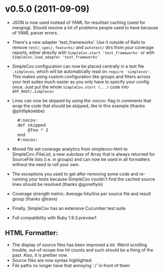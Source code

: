 v0.5.0 (2011-09-09)
===================

  * JSON is now used instead of YAML for resultset caching (used for merging). Should resolve 
    a lot of problems people used to have because of YAML parser errors.
  
  * There's a new adapter 'test_frameworks'. Use it outside of Rails to remove `test/`, 
    `spec/`, `features/` and `autotest/` dirs from your coverage reports, either directly
    with `SimpleCov.start 'test_frameworks'` or with `SimpleCov.load_adapter 'test_frameworks'`
    
  * SimpleCov configuration can now be placed centrally in a text file `.simplecov`, which will
    be automatically read on `require 'simplecov'`. This makes using custom configuration like
    groups and filters across your test suites much easier as you only have to specify your config
    once. Just put the whole `SimpleCov.start (...)` code into `APP_ROOT/.simplecov`
    
  * Lines can now be skipped by using the :nocov: flag in comments that wrap the code that should be
    skipped, like in this example (thanks @phillipkoebbe)
  
    <pre>
      #:nocov:
      def skipped
    	  @foo * 2
      end
      #:nocov:
    </pre>
  
  * Moved file set coverage analytics from simplecov-html to SimpleCov::FileList, a new subclass 
    of Array that is always returned for SourceFile lists (i.e. in groups) and can now be used 
    in all formatters without the need to roll your own.
    
  * The exceptions you used to get after removing some code and re-running your tests because SimpleCov
    couldn't find the cached source lines should be resolved (thanks @goneflyin)
    
  * Coverage strength metric: Average hits/line per source file and result group (thanks @trans)
    
  * Finally, SimpleCov has an extensive Cucumber test suite
  
  * Full compatibility with Ruby 1.9.3.preview1

HTML Formatter:
---------------
  
  * The display of source files has been improved a lot. Weird scrolling trouble, out-of-scope line hit counts
    and such should be a thing of the past. Also, it is prettier now.
  * Source files are now syntax highlighted
  * File paths no longer have that annoying './' in front of them